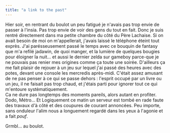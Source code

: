 ```yaml
---
title: "a link to the past"
---
```


Hier soir, en rentrant du boulot un peu fatigué je n'avais pas trop envie de
passer à l'insia. Pas trop envie de voir des gens du tout en fait. Donc je
suis rentré directement dans ma petite chambre du côté du Père Lachaise. Si on
avait besoin de moi on m'appellerait, j'avais laissé le téléphone éteint tout
exprès. J'ai parésseusement passé le temps avec ce bouquin de fantasy que m'a
refilé jadawin, de quoi manger, et la lumière de quelques bougies pour
éloigner la nuit... et aussi le dernier zelda sur gameboy parce-que je ne
pouvais pas renier mes origines comme ça toute une soirée. D'ailleurs ça me
fait plaisir de rejouer à un jeu sur lequel j'ai passé des heures avec des
potes, devant une console les mercredis après-midi. C'était assez amusant de
ne pas penser à ce qui se passe dehors : l'esprit occupé par un livre ou un
jeu, il ne faisait pas trop chaud, et j'étais parti pour ignorer tout ce qui
m'entoure systèmatiquement.  
Ca ne dure pas longtemps des moments pareils, alors autant en profiter. Dodo,
Métro... Et Logiquement ce matin un serveur est tombé en rade faute des
travaux d'à côté et des coupures de courant annoncées. Peu importe, sans
onduleur l'alim nous a longuement regardé dans les yeux à l'agonie et a fait
*pouf*.

Grmbl... au boulot.

